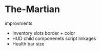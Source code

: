 # The-Martian

improvments
- Inventory slots border + color
- HUD child componenets script linkages
- Health bar size